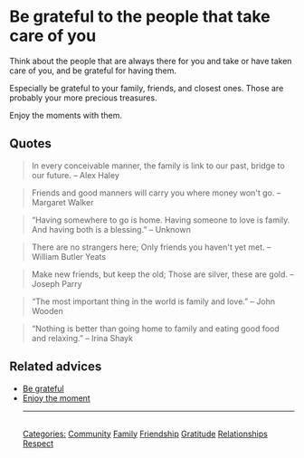 # Be grateful to the people that take care of you

Think about the people that are always there for you and take or have taken care of you, and be grateful for having them.

Especially be grateful to your family, friends, and closest ones. Those are probably your more precious treasures.

Enjoy the moments with them.

## Quotes

> In every conceivable manner, the family is link to our past, bridge to our future. – Alex Haley

> Friends and good manners will carry you where money won't go. – Margaret Walker

> “Having somewhere to go is home. Having someone to love is family. And having both is a blessing.” – Unknown

> There are no strangers here; Only friends you haven't yet met. – William Butler Yeats

> Make new friends, but keep the old; Those are silver, these are gold. – Joseph Parry

> “The most important thing in the world is family and love.” – John Wooden

> “Nothing is better than going home to family and eating good food and relaxing.” – Irina Shayk

## Related advices

- [Be grateful](../Be%20grateful/index.md)
- [Enjoy the moment](../Enjoy%20the%20moment/index.md)<hr/><br/>[Categories:](../Categories/index.md) [Community](../Categories/Community.md) [Family](../Categories/Family.md) [Friendship](../Categories/Friendship.md) [Gratitude](../Categories/Gratitude.md) [Relationships](../Categories/Relationships.md) [Respect](../Categories/Respect.md)